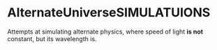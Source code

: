 # AlternateUniverseSIMULATUIONS
Attempts at simulating alternate physics, where speed of light **is not** constant, but its wavelength is.
